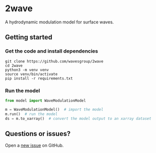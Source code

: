 # 2wave

A hydrodynamic modulation model for surface waves.

## Getting started

### Get the code and install dependencies

```
git clone https://github.com/wavesgroup/2wave
cd 2wave
python3 -m venv venv
source venv/bin/activate
pip install -r requirements.txt
```

### Run the model

```python
from model import WaveModulationModel

m = WaveModulationModel()  # import the model
m.run()  # run the model
ds = m.to_xarray()  # convert the model output to an xarray dataset
```

## Questions or issues?

Open a [new issue](https://github.com/wavesgroup/2wave/issues/new) on GitHub.